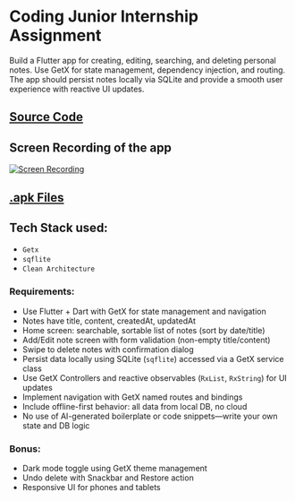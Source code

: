 # Coding Junior Internship Assignment

Build a Flutter app for creating, editing, searching, and deleting personal notes. Use GetX for state management, dependency injection, and routing. The app should persist notes locally via SQLite and provide a smooth user experience with reactive UI updates.

## [Source Code](notes_crud_app)

<!-- ## [Screen Recording](https://drive.google.com/file/d/1OxaGkptvMYXk0j1wUvY5GghCJKkeZcPA/view?usp=sharing) -->

## Screen Recording of the app
[![Screen Recording](https://cdn-icons-png.freepik.com/256/17576/17576035.png?semt=ais_hybrid)](https://drive.google.com/file/d/1OxaGkptvMYXk0j1wUvY5GghCJKkeZcPA/view?usp=sharing)

## [.apk Files](apk_files)

## Tech Stack used:
- `Getx`
- `sqflite`
- `Clean Architecture`


### Requirements:

- Use Flutter + Dart with GetX for state management and navigation
- Notes have title, content, createdAt, updatedAt
- Home screen: searchable, sortable list of notes (sort by date/title)
- Add/Edit note screen with form validation (non-empty title/content)
- Swipe to delete notes with confirmation dialog
- Persist data locally using SQLite (`sqflite`) accessed via a GetX service class
- Use GetX Controllers and reactive observables (`RxList`, `RxString`) for UI updates
- Implement navigation with GetX named routes and bindings
- Include offline-first behavior: all data from local DB, no cloud
- No use of AI-generated boilerplate or code snippets—write your own state and DB logic

### Bonus:

- Dark mode toggle using GetX theme management
- Undo delete with Snackbar and Restore action
- Responsive UI for phones and tablets
